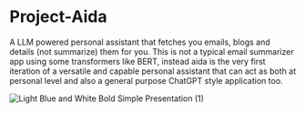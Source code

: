 # Project-Aida

A LLM powered personal assistant that fetches you emails, blogs and details (not summarize) them for you. This is not a typical email summarizer app using some transformers like BERT, instead aida is the very first iteration of a versatile and capable personal assistant that can act as both at personal level and also a general purpose ChatGPT style application too. 

![Light Blue and White Bold Simple Presentation (1)](https://github.com/kailas711/Project-Aida/assets/89206677/ed6df0ad-48e6-4db3-ae3b-41b651dd2fc2)



